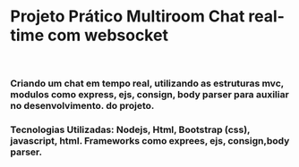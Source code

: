 <h1>Projeto Prático Multiroom Chat real-time com websocket</h1>
<br>
<h3>Criando um chat em tempo real, utilizando as estruturas mvc,
modulos como express, ejs, consign, body parser para auxiliar no desenvolvimento.
do projeto.</h3>

<h3>Tecnologias Utilizadas: Nodejs, Html, Bootstrap (css), javascript, html. Frameworks como exprees, ejs, consign,body parser.</h3>
